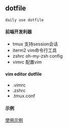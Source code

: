 ## dotfile

```
daily use dotfile
```
#### 前端开发利器
- tmux 支持session会话
- iterm2 vim命令行工具
- zshrc oh-my-zsh config 
- vimrc 配置vim


#### vim editor dotfile
- .vimrc
- .zshrc
- .tmux.conf

#### 示例 
[使用示例](./assets/srceen.png)
